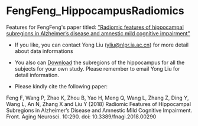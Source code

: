 # FengFeng_HippocampusRadiomics
Features for FengFeng's paper titled: ["Radiomic features of hippocampal subregions in Alzheimer’s disease and amnestic mild cognitive impairment"](https://www.frontiersin.org/articles/10.3389/fnagi.2018.00290/full)
* If you like, you can contact Yong Liu (yliu@nlpr.ia.ac.cn) for more detail about data informations
* You also can [Download](http://ddl.escience.cn/f/Q3mn) the subregions of the hippocampus for all the subjects for your own study. Please remember to email Yong Liu for detail information.

* Please kindly cite the following paper:

Feng F, Wang P, Zhao K, Zhou B, Yao H, Meng Q, Wang L, Zhang Z, Ding Y, Wang L, An N, Zhang X and Liu Y (2018) Radiomic Features of Hippocampal Subregions in Alzheimer’s Disease and Amnestic Mild Cognitive Impairment. Front. Aging Neurosci. 10:290. doi: 10.3389/fnagi.2018.00290

